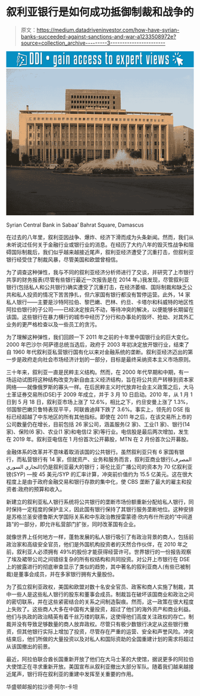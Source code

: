 # 叙利亚银行是如何成功抵御制裁和战争的

> 原文：<https://medium.datadriveninvestor.com/how-have-syrian-banks-succeeded-against-sanctions-and-war-a1233508972e?source=collection_archive---------3----------------------->

[![](img/f04d56467934125fd98ff88f88aa446f.png)](http://www.track.datadriveninvestor.com/1B9E)![](img/9d980677772d0e6a61c35c859dd2196e.png)

Syrian Central Bank in Sabaa’ Bahrat Square, Damascus

在过去的八年里，叙利亚因战争、爆炸、经济下滑而成为头条新闻。然而，我们从未听说过任何关于金融行业或银行业的消息。在经历了大约八年的毁灭性战争和阻碍国际制裁后，我们似乎越来越接近尾声，叙利亚经济遭受了沉重打击，但叙利亚银行经受住了制裁风暴，尽管美国和欧盟曾相信。

为了调查这种弹性，我与不同的叙利亚经济分析师进行了交谈，并研究了上市银行共享的财务报表(尽管有些银行最近一次报告是在 2014 年。)我发现，尽管叙利亚银行(包括私人和公共银行)确实遭受了沉重打击，在经济萎缩、国际制裁和缺乏公共和私人投资的情况下苦苦挣扎，但六家国有银行都没有暂停运营。此外，14 家私人银行——主要是沙特阿拉伯、黎巴嫩、巴林、约旦、卡塔尔和科威特的地区性阿拉伯银行的子公司——已经决定按兵不动，等待冲突的解决，以便能够长期留在该国。这些银行在暴力横行的城市中经历了分行和办事处的毁坏、抢劫、对其外汇业务的更严格检查以及一些员工的贪污。

为了理解这种弹性，我们回顾一下 2011 年之前的十年里中国银行业的巨大变化。2000 年巴沙尔·阿萨德总统当选后，政府于 2003 年初决定放开银行业，结束了自 1960 年代叙利亚私营银行国有化以来对金融系统的垄断。叙利亚经济迈出的第一步是政府走向社会市场经济计划的一部分，目标是最终采纳资本主义市场原则。

三十年来，叙利亚一直是民粹主义结构。然而，在 2000 年代早期和中期，有一场运动试图将这种结构改变为新自由主义经济结构，旨在将公共资产转移到资本家网络——就像俄罗斯的寡头一样。在后民粹主义时代放弃社会主义政策之后，大马士革证券交易所(DSE)于 2009 年成立，并于 3 月 10 日启动。2010 年，从 1 月 1 日到 5 月 18 日，叙利亚市场上涨了 12.6%，相比之下，约旦安曼上涨了 1.3%，邻国黎巴嫩贝鲁特表现平平，阿联酋迪拜下跌了 3.6%。事实上，领先的 DSE 指标已经超越了中东地区的所有其他指标。即使在 2011 年之后，在该交易所上市的公司数量仍在增长，目前包括 26 家公司，涵盖服务(2 家)、工业(1 家)、银行(14 家)、保险(6 家)、农业(1 家)和电信(2 家)等行业。电信股是最后两次增加，发生在 2019 年。叙利亚电信在 1 月份首次公开募股，MTN 在 2 月份首次公开募股。

金融体系的改革并不意味着取消该国的公共银行。虽然叙利亚只有 6 家国有银行，而私营银行有 14 家，但就资产、业务和服务而言，叙利亚商业银行(المصرف التجاري السوري‎)仍是叙利亚最大的银行；哥伦比亚广播公司的资本为 70 亿叙利亚镑(SYP) —按 45 美元/SYP 的汇率计算，冲突前价值约为 15.5 亿美元。这在很大程度上是由于政府金融交易和银行存款的集中化，使 CBS 垄断了最大的雇主和投资者:政府的预算和收入。

新建立的叙利亚私人银行系统将公共银行的垄断市场份额重新分配给私人银行，同时保持一定程度的保护主义，因此国有银行保持了其银行服务垄断地位。这种安排是苏格兰圣安德鲁斯大学国际关系和中东政治教授雷蒙德·欣内布什所说的“中间道路”的一部分，即允许私营部门扩张，同时改革国有企业。

就像世界上任何地方一样，蓬勃发展的私人银行吸引了有政治背景的商人，包括前政治家和高级安全官员，他们是外国机构投资者的天然合作伙伴，在 2010 年之前，叙利亚人必须拥有 49%的股份才能获得经营许可。世界银行的一份报告观察了埃及裙带公司之间错综复杂的所有权结构和共同投资。对公开上市银行在 DSE 上的披露进行的彻底审查显示了类似的趋势，其中著名的叙利亚商人(有些已被制裁)是董事会成员，并在多家银行拥有大量股份。

为了孤立叙利亚政权，美国和欧盟对数十名安全官员、政客和商人实施了制裁，其中一些人是这些私人银行的股东和董事会成员。制裁旨在破坏该国商业和政治之间的密切联系，并在这些紧密结合的关系之间制造裂痕。然而，这一政策在很大程度上失败了。这些商人大多在中国有大量投资，超过了他们的海外资产和商业利益。他们与执政的政治精英有着千丝万缕的联系，这使得他们高度关注政权的存亡。制裁并没有导致足够数量的商人放弃政权。尽管只有极少数银行决定从这些银行撤资，但其他银行实际上增加了投资，尽管存在严重的运营、安全和声誉风险。冲突结束后，他们所做的大量投资以及对私人和国际资助的全国重建计划的需求将超过从该国撤出的前景。

最近，阿拉伯联合酋长国重新开放了他们在大马士革的大使馆，据说更多的阿拉伯大使馆正在寻求重新开放。美国宣布从叙利亚撤出大部分军队。随着我们越来越接近尾声，银行将在叙利亚的重建中发挥至关重要的作用。

华盛顿邮报的拉沙德·阿尔-卡坦